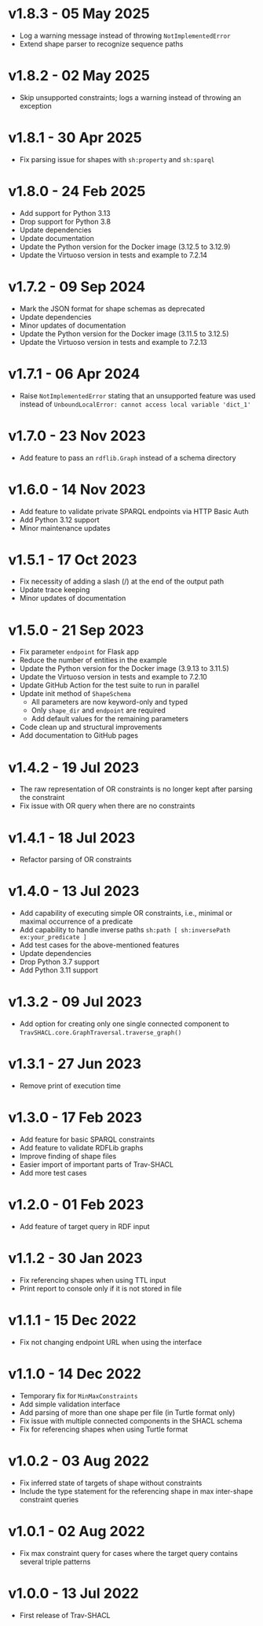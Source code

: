# v1.8.3 - 05 May 2025
- Log a warning message instead of throwing `NotImplementedError`
- Extend shape parser to recognize sequence paths

# v1.8.2 - 02 May 2025
- Skip unsupported constraints; logs a warning instead of throwing an exception

# v1.8.1 - 30 Apr 2025
- Fix parsing issue for shapes with `sh:property` and `sh:sparql`

# v1.8.0 - 24 Feb 2025
- Add support for Python 3.13
- Drop support for Python 3.8
- Update dependencies
- Update documentation
- Update the Python version for the Docker image (3.12.5 to 3.12.9)
- Update the Virtuoso version in tests and example to 7.2.14

# v1.7.2 - 09 Sep 2024
- Mark the JSON format for shape schemas as deprecated
- Update dependencies
- Minor updates of documentation
- Update the Python version for the Docker image (3.11.5 to 3.12.5)
- Update the Virtuoso version in tests and example to 7.2.13

# v1.7.1 - 06 Apr 2024
- Raise `NotImplementedError` stating that an unsupported feature was used instead of `UnboundLocalError: cannot access local variable 'dict_1'`

# v1.7.0 - 23 Nov 2023
- Add feature to pass an `rdflib.Graph` instead of a schema directory

# v1.6.0 - 14 Nov 2023
- Add feature to validate private SPARQL endpoints via HTTP Basic Auth
- Add Python 3.12 support
- Minor maintenance updates

# v1.5.1 - 17 Oct 2023
- Fix necessity of adding a slash (/) at the end of the output path
- Update trace keeping
- Minor updates of documentation

# v1.5.0 - 21 Sep 2023
- Fix parameter `endpoint` for Flask app
- Reduce the number of entities in the example
- Update the Python version for the Docker image (3.9.13 to 3.11.5)
- Update the Virtuoso version in tests and example to 7.2.10
- Update GitHub Action for the test suite to run in parallel
- Update init method of `ShapeSchema`
  - All parameters are now keyword-only and typed
  - Only `shape_dir` and `endpoint` are required
  - Add default values for the remaining parameters
- Code clean up and structural improvements
- Add documentation to GitHub pages

# v1.4.2 - 19 Jul 2023
- The raw representation of OR constraints is no longer kept after parsing the constraint
- Fix issue with OR query when there are no constraints

# v1.4.1 - 18 Jul 2023
- Refactor parsing of OR constraints

# v1.4.0 - 13 Jul 2023
- Add capability of executing simple OR constraints, i.e., minimal or maximal occurrence of a predicate
- Add capability to handle inverse paths ``sh:path [ sh:inversePath ex:your_predicate ]``
- Add test cases for the above-mentioned features
- Update dependencies
- Drop Python 3.7 support
- Add Python 3.11 support

# v1.3.2 - 09 Jul 2023
- Add option for creating only one single connected component to ``TravSHACL.core.GraphTraversal.traverse_graph()``

# v1.3.1 - 27 Jun 2023
- Remove print of execution time

# v1.3.0 - 17 Feb 2023
- Add feature for basic SPARQL constraints
- Add feature to validate RDFLib graphs
- Improve finding of shape files
- Easier import of important parts of Trav-SHACL
- Add more test cases

# v1.2.0 - 01 Feb 2023
- Add feature of target query in RDF input

# v1.1.2 - 30 Jan 2023
- Fix referencing shapes when using TTL input
- Print report to console only if it is not stored in file

# v1.1.1 - 15 Dec 2022
- Fix not changing endpoint URL when using the interface

# v1.1.0 - 14 Dec 2022
- Temporary fix for `MinMaxConstraints`
- Add simple validation interface
- Add parsing of more than one shape per file (in Turtle format only)
- Fix issue with multiple connected components in the SHACL schema
- Fix for referencing shapes when using Turtle format

# v1.0.2 - 03 Aug 2022
- Fix inferred state of targets of shape without constraints
- Include the type statement for the referencing shape in max inter-shape constraint queries

# v1.0.1 - 02 Aug 2022
- Fix max constraint query for cases where the target query contains several triple patterns

# v1.0.0 - 13 Jul 2022
- First release of Trav-SHACL